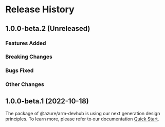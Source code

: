 # Release History

## 1.0.0-beta.2 (Unreleased)

### Features Added

### Breaking Changes

### Bugs Fixed

### Other Changes

## 1.0.0-beta.1 (2022-10-18)

The package of @azure/arm-devhub is using our next generation design principles. To learn more, please refer to our documentation [Quick Start](https://aka.ms/js-track2-quickstart).
